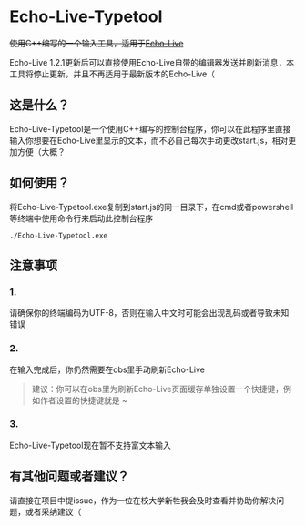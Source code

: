 # Echo-Live-Typetool

~~使用C++编写的一个输入工具，适用于[Echo-Live](https://github.com/sheep-realms/Echo-Live)~~

Echo-Live 1.2.1更新后可以直接使用Echo-Live自带的编辑器发送并刷新消息，本工具将停止更新，并且不再适用于最新版本的Echo-Live（

## 这是什么？

Echo-Live-Typetool是一个使用C++编写的控制台程序，你可以在此程序里直接输入你想要在Echo-Live里显示的文本，而不必自己每次手动更改start.js，相对更加方便（大概？


## 如何使用？

将Echo-Live-Typetool.exe复制到start.js的同一目录下，在cmd或者powershell等终端中使用命令行来启动此控制台程序

```./Echo-Live-Typetool.exe```

## 注意事项

### **1.**

请确保你的终端编码为UTF-8，否则在输入中文时可能会出现乱码或者导致未知错误

### **2.**

在输入完成后，你仍然需要在obs里手动刷新Echo-Live

> 建议：你可以在obs里为刷新Echo-Live页面缓存单独设置一个快捷键，例如作者设置的快捷键就是 ~ 

### **3.**

Echo-Live-Typetool现在暂不支持富文本输入

## 有其他问题或者建议？

请直接在项目中提issue，作为一位在校大学新牲我会及时查看并协助你解决问题，或者采纳建议（
